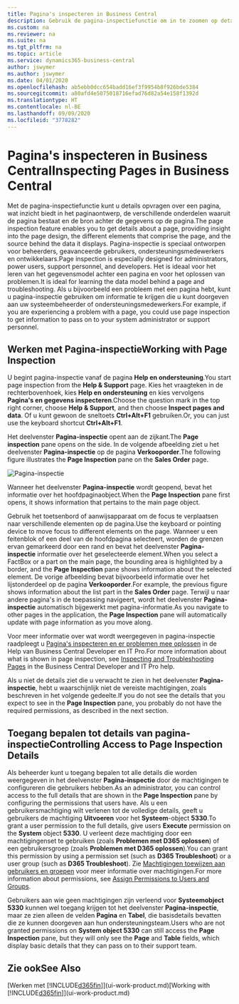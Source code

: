 ```yaml
---
title: Pagina's inspecteren in Business Central
description: Gebruik de pagina-inspectiefunctie om in te zoomen op details over het paginaontwerp en de gegevensbron. Pagina-inspectie is ideaal voor het oplossen van problemen met uw gegevens.
ms.custom: na
ms.reviewer: na
ms.suite: na
ms.tgt_pltfrm: na
ms.topic: article
ms.service: dynamics365-business-central
author: jswymer
ms.author: jswymer
ms.date: 04/01/2020
ms.openlocfilehash: ab5ebb0dcc654badd16ef3f9954b8f926bde5384
ms.sourcegitcommit: a80afd4e5075018716efad76d82a54e158f1392d
ms.translationtype: HT
ms.contentlocale: nl-BE
ms.lasthandoff: 09/09/2020
ms.locfileid: "3778282"
---
```

# <a name="inspecting-pages-in-business-central"></a><span data-ttu-id="cde9f-104">Pagina's inspecteren in Business Central</span><span class="sxs-lookup"><span data-stu-id="cde9f-104">Inspecting Pages in Business Central</span></span>

<span data-ttu-id="cde9f-105">Met de pagina-inspectiefunctie kunt u details opvragen over een pagina, wat inzicht biedt in het paginaontwerp, de verschillende onderdelen waaruit de pagina bestaat en de bron achter de gegevens op de pagina.</span><span class="sxs-lookup"><span data-stu-id="cde9f-105">The page inspection feature enables you to get details about a page, providing insight into the page design, the different elements that comprise the page, and the source behind the data it displays.</span></span> <span data-ttu-id="cde9f-106">Pagina-inspectie is speciaal ontworpen voor beheerders, geavanceerde gebruikers, ondersteuningsmedewerkers en ontwikkelaars.</span><span class="sxs-lookup"><span data-stu-id="cde9f-106">Page inspection is especially designed for administrators, power users, support personnel, and developers.</span></span> <span data-ttu-id="cde9f-107">Het is ideaal voor het leren van het gegevensmodel achter een pagina en voor het oplossen van problemen.</span><span class="sxs-lookup"><span data-stu-id="cde9f-107">It is ideal for learning the data model behind a page and troubleshooting.</span></span> <span data-ttu-id="cde9f-108">Als u bijvoorbeeld een probleem met een pagina hebt, kunt u pagina-inspectie gebruiken om informatie te krijgen die u kunt doorgeven aan uw systeembeheerder of ondersteuningsmedewerkers.</span><span class="sxs-lookup"><span data-stu-id="cde9f-108">For example, if you are experiencing a problem with a page, you could use page inspection to get information to pass on to your system administrator or support personnel.</span></span>

## <a name="working-with-page-inspection"></a><span data-ttu-id="cde9f-109">Werken met Pagina-inspectie</span><span class="sxs-lookup"><span data-stu-id="cde9f-109">Working with Page Inspection</span></span>

<span data-ttu-id="cde9f-110">U begint pagina-inspectie vanaf de pagina **Help en ondersteuning**.</span><span class="sxs-lookup"><span data-stu-id="cde9f-110">You start page inspection from the **Help & Support** page.</span></span> <span data-ttu-id="cde9f-111">Kies het vraagteken in de rechterbovenhoek, kies **Help en ondersteuning** en kies vervolgens **Pagina's en gegevens inspecteren**.</span><span class="sxs-lookup"><span data-stu-id="cde9f-111">Choose the question mark in the top right corner, choose **Help & Support**, and then choose **Inspect pages and data**.</span></span> <span data-ttu-id="cde9f-112">Of u kunt gewoon de sneltoets **Ctrl+Alt+F1** gebruiken.</span><span class="sxs-lookup"><span data-stu-id="cde9f-112">Or, you can just use the keyboard shortcut **Ctrl+Alt+F1**.</span></span>

<span data-ttu-id="cde9f-113">Het deelvenster **Pagina-inspectie** opent aan de zijkant.</span><span class="sxs-lookup"><span data-stu-id="cde9f-113">The **Page inspection** pane opens on the side.</span></span> <span data-ttu-id="cde9f-114">In de volgende afbeelding ziet u het deelvenster **Pagina-inspectie** op de pagina **Verkooporder**.</span><span class="sxs-lookup"><span data-stu-id="cde9f-114">The following figure illustrates the **Page Inspection** pane on the **Sales Order** page.</span></span>

![Pagina-inspectie](media/page-inspection-example.png)

<span data-ttu-id="cde9f-116">Wanneer het deelvenster **Pagina-inspectie** wordt geopend, bevat het informatie over het hoofdpaginaobject.</span><span class="sxs-lookup"><span data-stu-id="cde9f-116">When the **Page Inspection** pane first opens, it shows information that pertains to the main page object.</span></span>

<span data-ttu-id="cde9f-117">Gebruik het toetsenbord of aanwijsapparaat om de focus te verplaatsen naar verschillende elementen op de pagina.</span><span class="sxs-lookup"><span data-stu-id="cde9f-117">Use the keyboard or pointing device to move focus to different elements on the page.</span></span> <span data-ttu-id="cde9f-118">Wanneer u een feitenblok of een deel van de hoofdpagina selecteert, worden de grenzen ervan gemarkeerd door een rand en bevat het deelvenster **Pagina-inspectie** informatie over het geselecteerde element.</span><span class="sxs-lookup"><span data-stu-id="cde9f-118">When you select a FactBox or a part on the main page, the bounding area is highlighted by a border, and the **Page Inspection** pane shows information about the selected element.</span></span> <span data-ttu-id="cde9f-119">De vorige afbeelding bevat bijvoorbeeld informatie over het lijstonderdeel op de pagina **Verkooporder**.</span><span class="sxs-lookup"><span data-stu-id="cde9f-119">For example, the previous figure shows information about the list part in the **Sales Order** page.</span></span> <span data-ttu-id="cde9f-120">Terwijl u naar andere pagina's in de toepassing navigeert, wordt het deelvenster **Pagina-inspectie** automatisch bijgewerkt met pagina-informatie.</span><span class="sxs-lookup"><span data-stu-id="cde9f-120">As you navigate to other pages in the application, the **Page Inspection** pane will automatically update with page information as you move along.</span></span>

<span data-ttu-id="cde9f-121">Voor meer informatie over wat wordt weergegeven in pagina-inspectie raadpleegt u [Pagina's inspecteren en er problemen mee oplossen](/dynamics365/business-central/dev-itpro/developer/devenv-inspecting-pages) in de Help van Business Central Developer en IT Pro.</span><span class="sxs-lookup"><span data-stu-id="cde9f-121">For more information about what is shown in page inspection, see [Inspecting and Troubleshooting Pages](/dynamics365/business-central/dev-itpro/developer/devenv-inspecting-pages) in the Business Central Developer and IT Pro help.</span></span>

<span data-ttu-id="cde9f-122">Als u niet de details ziet die u verwacht te zien in het deelvenster **Pagina-inspectie**, hebt u waarschijnlijk niet de vereiste machtigingen, zoals beschreven in het volgende gedeelte.</span><span class="sxs-lookup"><span data-stu-id="cde9f-122">If you do not see the details that you expect to see in the **Page Inspection** pane, you probably do not have the required permissions, as described in the next section.</span></span>

## <a name="controlling-access-to-page-inspection-details"></a><span data-ttu-id="cde9f-123">Toegang bepalen tot details van pagina-inspectie</span><span class="sxs-lookup"><span data-stu-id="cde9f-123">Controlling Access to Page Inspection Details</span></span>

<span data-ttu-id="cde9f-124">Als beheerder kunt u toegang bepalen tot alle details die worden weergegeven in het deelvenster **Pagina-inspectie** door de machtigingen te configureren die gebruikers hebben.</span><span class="sxs-lookup"><span data-stu-id="cde9f-124">As an administrator, you can control access to the full details that are shown in the **Page Inspection** pane by configuring the permissions that users have.</span></span> <span data-ttu-id="cde9f-125">Als u een gebruikersmachtiging wilt verlenen tot de volledige details, geeft u gebruikers de machtiging **Uitvoeren** voor het **Systeem**-object **5330**.</span><span class="sxs-lookup"><span data-stu-id="cde9f-125">To grant a user permission to the full details, give users **Execute** permission on the **System** object **5330**.</span></span> <span data-ttu-id="cde9f-126">U verleent deze machtiging door een machtigingenset te gebruiken (zoals **Problemen met D365 oplossen**) of een gebruikersgroep (zoals **Problemen met D365 oplossen**).</span><span class="sxs-lookup"><span data-stu-id="cde9f-126">You can grant this permission by using a permission set (such as **D365 Troubleshoot**) or a user group (such as **D365 Troubleshoot**).</span></span> <span data-ttu-id="cde9f-127">Zie [Machtigingen toewijzen aan gebruikers en groepen](ui-define-granular-permissions.md) voor meer informatie over machtigingen.</span><span class="sxs-lookup"><span data-stu-id="cde9f-127">For more information about permissions, see [Assign Permissions to Users and Groups](ui-define-granular-permissions.md).</span></span>

<span data-ttu-id="cde9f-128">Gebruikers aan wie geen machtigingen zijn verleend voor **Systeemobject 5330** kunnen wel toegang krijgen tot het deelvenster **Pagina-inspectie**, maar ze zien alleen de velden **Pagina** en **Tabel**, die basisdetails bevatten die ze kunnen doorgeven aan hun ondersteuningsteam.</span><span class="sxs-lookup"><span data-stu-id="cde9f-128">Users who are not granted permissions on **System object 5330** can still access the **Page Inspection** pane, but they will only see the **Page** and **Table** fields, which display basic details that they can pass on to their support team.</span></span>

## <a name="see-also"></a><span data-ttu-id="cde9f-129">Zie ook</span><span class="sxs-lookup"><span data-stu-id="cde9f-129">See Also</span></span>

<span data-ttu-id="cde9f-130">[Werken met [!INCLUDE[d365fin](includes/d365fin_md.md)]](ui-work-product.md)</span><span class="sxs-lookup"><span data-stu-id="cde9f-130">[Working with [!INCLUDE[d365fin](includes/d365fin_md.md)]](ui-work-product.md)</span></span>  
